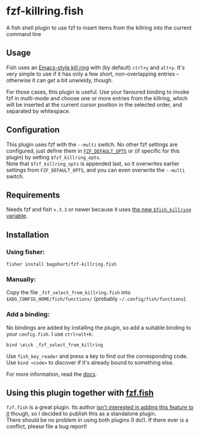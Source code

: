 # fzf-killring.fish
A fish shell plugin to use fzf to insert items from the killring into the current command line

## Usage
Fish uses an [Emacs-style kill ring](https://fishshell.com/docs/current/interactive.html#killring) with (by default) `ctrl+y` and `alt+y`.
It's very simple to use if it has only a few short, non-overlapping entries – otherwise it can get a bit unwieldy, though.

For those cases, this plugin is useful.
Use your favoured binding to invoke fzf in multi-mode and choose one or more entries from the killring, which will be inserted at the current cursor position in the selected order, and separated by whitespace.

## Configuration
This plugin uses fzf with the `--multi` switch. No other fzf settings are configured, just define them in [`FZF_DEFAULT_OPTS`](https://github.com/junegunn/fzf#environment-variables) or (if specific for this plugin) by setting `$fzf_killring_opts`.\
Note that `$fzf_killring_opts` is appended last, so it overwrites earlier settings from `FZF_DEFAULT_OPTS`, and you can even overwrite the `--multi` switch.

## Requirements
Needs fzf and fish `v.3.3` or newer because it uses [the new `$fish_killring` variable](https://fishshell.com/docs/current/language.html?highlight=killring#envvar-fish_killring).

## Installation
### Using fisher:
```
fisher install bagohart/fzf-killring.fish
```

### Manually:
Copy the file `_fzf_select_from_killring.fish` into `$XDG_CONFIG_HOME/fish/functions/` (probably `~/.config/fish/functions`).

### Add a binding:
No bindings are added by installing the plugin, so add a suitable binding to your `config.fish`. I use `ctrl+alt+k`:
```
bind \e\ck _fzf_select_from_killring
```

Use `fish_key_reader` and press a key to find out the corresponding code.\
Use `bind <code>` to discover if it's already bound to something else.

For more information, read the [docs](https://fishshell.com/docs/current/cmds/bind.html).

## Using this plugin together with [fzf.fish](https://github.com/PatrickF1/fzf.fish)
`fzf.fish` is a great plugin.
Its author [isn't interested in adding this feature to it](https://github.com/PatrickF1/fzf.fish/discussions/248#discussioncomment-3122632) though, so I decided to publish this as a standalone plugin.\
There should be no problem in using both plugins (I do!). If there ever is a conflict, please file a bug report!
